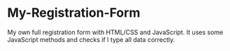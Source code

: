 # My-Registration-Form
My own full registration form with HTML/CSS and JavaScript.
It uses some JavaScript methods and checks if I type all data correctly.
